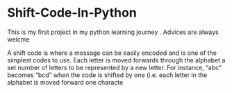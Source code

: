 # Shift-Code-In-Python
 
This is  my first project in my python learning journey . Advices are always welcme

 A shift code is where a message can be easily encoded and is one of the simplest codes to  use. Each letter is moved forwards through the alphabet a set number of letters to be  represented by a new letter. For instance, “abc” becomes “bcd” when the code is shifted by  one (i.e. each letter in the alphabet is moved forward one characte

